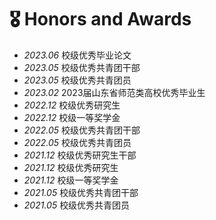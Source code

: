 # 🎖 Honors and Awards
- *2023.06* 校级优秀毕业论文
- *2023.05* 校级优秀共青团干部
- *2023.05* 校级优秀共青团员
- *2023.02* 2023届山东省师范类高校优秀毕业生
- *2022.12* 校级优秀研究生
- *2022.12* 校级一等奖学金
- *2022.05* 校级优秀共青团干部
- *2022.05* 校级优秀共青团员
- *2021.12* 校级优秀研究生干部
- *2021.12* 校级优秀研究生
- *2021.12* 校级一等奖学金
- *2021.05* 校级优秀共青团干部
- *2021.05* 校级优秀共青团员
